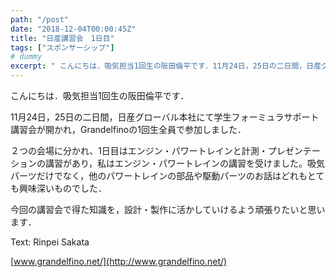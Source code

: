 ```yaml
---
path: "/post"
date: "2018-12-04T00:00:45Z"
title: "日産講習会　1日目"
tags: ["スポンサーシップ"]
# dummy
excerpt: " こんにちは．吸気担当1回生の阪田倫平です．11月24日，25日の二日間，日産グローバル本社にて学生フォーミュラサポート講習会が開かれ，Grandelfinoの1回生全員で参加しました．２つの会場に..."
---
```


[](04-1.jpg) こんにちは．吸気担当1回生の阪田倫平です．

11月24日，25日の二日間，日産グローバル本社にて学生フォーミュラサポート講習会が開かれ，Grandelfinoの1回生全員で参加しました．

２つの会場に分かれ、1日目はエンジン・パワートレインと計測・プレゼンテーションの講習があり，私はエンジン・パワートレインの講習を受けました。吸気パーツだけでなく，他のパワートレインの部品や駆動パーツのお話はどれもとても興味深いものでした．

今回の講習会で得た知識を，設計・製作に活かしていけるよう頑張りたいと思います．

Text: Rinpei Sakata

[www.grandelfino.net/](http://www.grandelfino.net/)